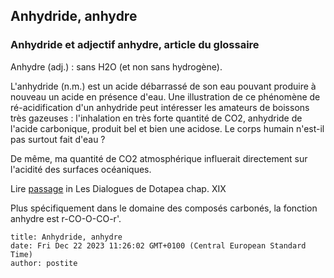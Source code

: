 ## Anhydride, anhydre
### Anhydride et adjectif anhydre, article du glossaire
 Anhydre (adj.) : sans H2O (et non sans hydrogène).

L'anhydride (n.m.) est un acide débarrassé de son eau pouvant produire à nouveau un acide en présence d'eau. Une illustration de ce phénomène de ré-acidification d'un anhydride peut intéresser les amateurs de boissons très gazeuses : l'inhalation en très forte quantité de CO2, anhydride de l'acide carbonique, produit bel et bien une acidose. Le corps humain n'est-il pas surtout fait d'eau ?

De même, ma quantité de CO2 atmosphérique influerait directement sur l'acidité des surfaces océaniques.

Lire [passage](chap19oxydationsmetaux.html#oxydationinitieeco2) in Les Dialogues de Dotapea chap. XIX

Plus spécifiquement dans le domaine des composés carbonés, la fonction anhydre est r-CO-O-CO-r'.


```
title: Anhydride, anhydre
date: Fri Dec 22 2023 11:26:02 GMT+0100 (Central European Standard Time)
author: postite
```
